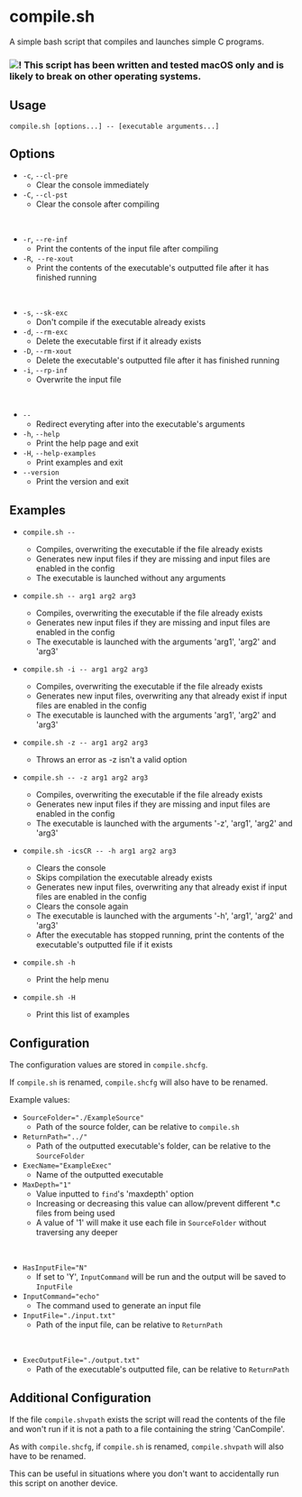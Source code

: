 # compile.sh

A simple bash script that compiles and launches simple C programs.
### ![!](https://via.placeholder.com/15/ff1111/ff1111.png) **This script has been written and tested macOS only and is likely to break on other operating systems.**

## Usage
	compile.sh [options...] -- [executable arguments...]

## Options

 - `-c`, `--cl-pre`
	 - Clear the console immediately
 - `-C`, `--cl-pst`
	 - Clear the console after compiling
<br>

 - `-r`, `--re-inf`
	 - Print the contents of the input file after compiling
 - `-R`,` --re-xout`
	 - Print the contents of the executable's outputted file after it has finished running
<br>

 - `-s`, `--sk-exc`
	 - Don't compile if the executable already exists
 - `-d`, `--rm-exc`
	 - Delete the executable first if it already exists
 - `-D`, `--rm-xout`
	 - Delete the executable's outputted file after it has finished running
 - `-i`, `--rp-inf`
	 - Overwrite the input file
<br>

 - `--`
	 - Redirect everyting after into the executable's arguments
 - `-h`, `--help`
	 - Print the help page and exit
 - `-H`, `--help-examples`
	 - Print examples and exit
 - `--version`
	 - Print the version and exit

## Examples

 - `compile.sh --`
	 - Compiles, overwriting the executable if the file already exists
	 - Generates new input files if they are missing and input files are enabled in the config
	 - The executable is launched without any arguments

 - `compile.sh -- arg1 arg2 arg3`
	 - Compiles, overwriting the executable if the file already exists
	 - Generates new input files if they are missing and input files are enabled in the config
	 - The executable is launched with the arguments 'arg1', 'arg2' and 'arg3'

 - `compile.sh -i -- arg1 arg2 arg3`
	 - Compiles, overwriting the executable if the file already exists
	 - Generates new input files, overwriting any that already exist if input files are enabled in the config
	 - The executable is launched with the arguments 'arg1', 'arg2' and 'arg3'

 - `compile.sh -z -- arg1 arg2 arg3`
	 - Throws an error as -z isn't a valid option

 - `compile.sh -- -z arg1 arg2 arg3`
	 - Compiles, overwriting the executable if the file already exists
	 - Generates new input files if they are missing and input files are enabled in the config
	 - The executable is launched with the arguments '-z', 'arg1', 'arg2' and 'arg3'

 - `compile.sh -icsCR -- -h arg1 arg2 arg3`
	 - Clears the console
	 - Skips compilation the executable already exists
	 - Generates new input files, overwriting any that already exist if input files are enabled in the config
	 - Clears the console again
	 - The executable is launched with the arguments '-h', 'arg1', 'arg2' and 'arg3'
	 - After the executable has stopped running, print the contents of the executable's outputted file if it exists

 - `compile.sh -h`
	 - Print the help menu

 - `compile.sh -H`
	 - Print this list of examples

## Configuration

The configuration values are stored in `compile.shcfg`.

If `compile.sh` is renamed, `compile.shcfg` will also have to be renamed.

Example values:

 - `SourceFolder="./ExampleSource"`
	 - Path of the source folder, can be relative to `compile.sh`
 - `ReturnPath="../"`
	 - Path of the outputted executable's folder, can be relative to the `SourceFolder`
 - `ExecName="ExampleExec"`
	 - Name of the outputted executable
 - `MaxDepth="1"`
	 - Value inputted to `find`'s 'maxdepth' option
	 - Increasing or decreasing this value can allow/prevent different *.c files from being used
	 - A value of '1' will make it use each file in `SourceFolder` without traversing any deeper
<br>

 - `HasInputFile="N"`
	 - If set to 'Y', `InputCommand` will be run and the output will be saved to `InputFile`
 - `InputCommand="echo"`
	 - The command used to generate an input file
 - `InputFile="./input.txt"`
	 - Path of the input file, can be relative to `ReturnPath`
<br>

 - `ExecOutputFile="./output.txt"`
	 - Path of the executable's outputted file, can be relative to `ReturnPath`

## Additional Configuration

If the file `compile.shvpath` exists the script will read the contents of the file and won't run if it is not a path to a file containing the string 'CanCompile'.

As with `compile.shcfg`, if `compile.sh` is renamed, `compile.shvpath` will also have to be renamed.

This can be useful in situations where you don't want to accidentally run this script on another device.
